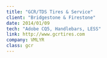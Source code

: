 ```yaml
---
title: "GCR/TDS Tires & Service"
client: "Bridgestone & Firestone"
date: 2014/01/09
tech: "Adobe CQ5, Handlebars, LESS"
link: http://www.gcrtires.com
company: VMLYR
class: gcr
---
```

